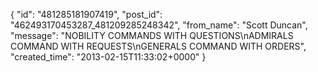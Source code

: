  {
   "id": "481285181907419",
   "post_id": "462493170453287_481209285248342",
   "from_name": "Scott Duncan",
   "message": "NOBILITY COMMANDS WITH QUESTIONS\nADMIRALS COMMAND WITH REQUESTS\nGENERALS COMMAND WITH ORDERS",
   "created_time": "2013-02-15T11:33:02+0000"
 }
